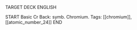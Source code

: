 TARGET DECK
ENGLISH

START
Basic
Cr
Back: symb. Chromium.
Tags: [[chromium]], [[atomic_number_24]]
END
